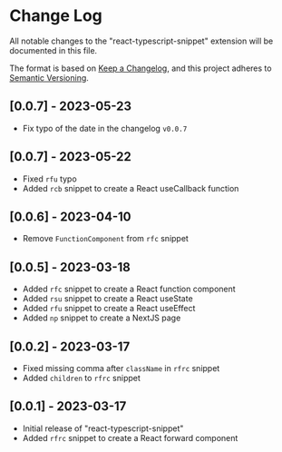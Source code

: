 # Change Log

All notable changes to the "react-typescript-snippet" extension will be documented in this file.

The format is based on [Keep a Changelog](http://keepachangelog.com/),
and this project adheres to [Semantic Versioning](http://semver.org/).

## [0.0.7] - 2023-05-23

- Fix typo of the date in the changelog `v0.0.7`

## [0.0.7] - 2023-05-22

- Fixed `rfu` typo
- Added `rcb` snippet to create a React useCallback function

## [0.0.6] - 2023-04-10

- Remove `FunctionComponent` from `rfc` snippet

## [0.0.5] - 2023-03-18

- Added `rfc` snippet to create a React function component
- Added `rsu` snippet to create a React useState
- Added `rfu` snippet to create a React useEffect
- Added `np` snippet to create a NextJS page

## [0.0.2] - 2023-03-17

- Fixed missing comma after `className` in `rfrc` snippet
- Added `children` to `rfrc` snippet

## [0.0.1] - 2023-03-17

- Initial release of "react-typescript-snippet"
- Added `rfrc` snippet to create a React forward component
